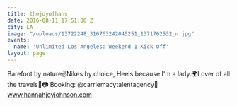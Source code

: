 ```yaml
---
title: thejoyofhans
date: 2016-08-11 17:51:00 Z
city: LA
image: "/uploads/13722248_316763242045251_1371762532_n.jpg"
events:
  name: 'Unlimited Los Angeles: Weekend 1 Kick Off'
layout: page
---
```


Barefoot by nature✌️Nikes by choice, Heels because I'm a lady.🌍Lover of all the travels🔹📷 Booking: @carriemacytalentagency🔹 www.hannahjoyjohnson.com